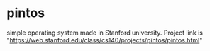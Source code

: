 # pintos

simple operating system made in Stanford university.
Project link is "https://web.stanford.edu/class/cs140/projects/pintos/pintos.html"
